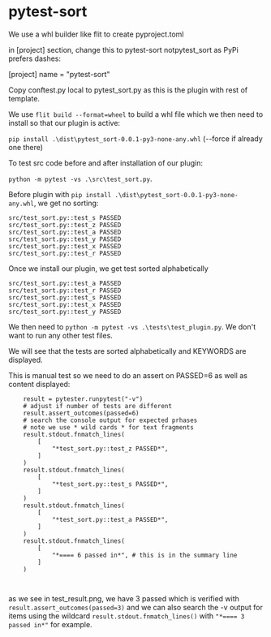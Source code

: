 # pytest-sort

We use a whl builder like flit to create pyproject.toml

in [project] section, change this to pytest-sort notpytest_sort as PyPi prefers dashes:

[project]
name = "pytest-sort" 

Copy conftest.py local to pytest_sort.py as this is the plugin with rest of template.

We use `flit build --format=wheel` to build a whl file which we then need to install so that our plugin is active:

`pip install .\dist\pytest_sort-0.0.1-py3-none-any.whl` (--force if already one there)

To test src code before and after installation of our plugin:

`python -m pytest -vs .\src\test_sort.py`.

Before plugin with `pip install .\dist\pytest_sort-0.0.1-py3-none-any.whl`, we get no sorting:
```
src/test_sort.py::test_s PASSED
src/test_sort.py::test_z PASSED
src/test_sort.py::test_a PASSED
src/test_sort.py::test_y PASSED
src/test_sort.py::test_x PASSED
src/test_sort.py::test_r PASSED
```

Once we install our plugin, we get test sorted alphabetically

```
src/test_sort.py::test_a PASSED
src/test_sort.py::test_r PASSED
src/test_sort.py::test_s PASSED
src/test_sort.py::test_x PASSED
src/test_sort.py::test_y PASSED
```

We then need to `python -m pytest -vs .\tests\test_plugin.py`. We don't want to run any other test files.

We will see that the tests are sorted alphabetically and KEYWORDS are displayed.

This is manual test so we need to do an assert on PASSED=6 as well as content displayed:

```
    result = pytester.runpytest("-v")
    # adjust if number of tests are different
    result.assert_outcomes(passed=6) 
    # search the console output for expected prhases
    # note we use * wild cards * for text fragments
    result.stdout.fnmatch_lines(
        [
            "*test_sort.py::test_z PASSED*",
        ]
    )
    result.stdout.fnmatch_lines(
        [
            "*test_sort.py::test_s PASSED*",
        ]
    )
    result.stdout.fnmatch_lines(
        [
            "*test_sort.py::test_a PASSED*",
        ]
    )
    result.stdout.fnmatch_lines(
        [
            "*==== 6 passed in*", # this is in the summary line
        ]
    )
 
 
```

as we see in test_result.png, we have 3 passed which is verified with `result.assert_outcomes(passed=3)` and we can also search the -v output for items using the wildcard `result.stdout.fnmatch_lines()` with `"*==== 3 passed in*"` for example.